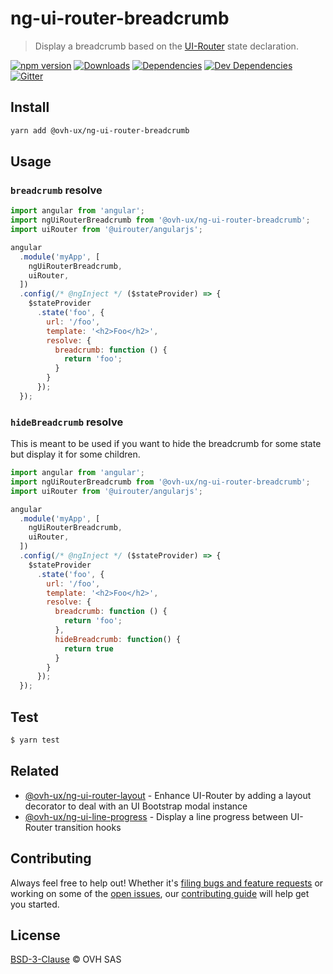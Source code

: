 # ng-ui-router-breadcrumb

> Display a breadcrumb based on the [UI-Router](https://ui-router.github.io/ng1/) state declaration.

[![npm version](https://badgen.net/npm/v/@ovh-ux/ng-ui-router-breadcrumb)](https://www.npmjs.com/package/@ovh-ux/ng-ui-router-breadcrumb) [![Downloads](https://badgen.net/npm/dt/@ovh-ux/ng-ui-router-breadcrumb)](https://npmjs.com/package/@ovh-ux/ng-ui-router-breadcrumb) [![Dependencies](https://badgen.net/david/dep/ovh/manager/packages/components/ng-ui-router-breadcrumb)](https://npmjs.com/package/@ovh-ux/ng-ui-router-breadcrumb?activeTab=dependencies) [![Dev Dependencies](https://badgen.net/david/dev/ovh/manager/packages/components/ng-ui-router-breadcrumb)](https://npmjs.com/package/@ovh-ux/ng-ui-router-breadcrumb?activeTab=dependencies) [![Gitter](https://badgen.net/badge/gitter/ovh-ux/blue?icon=gitter)](https://gitter.im/ovh/ux)

## Install

```sh
yarn add @ovh-ux/ng-ui-router-breadcrumb
```
## Usage

### `breadcrumb` resolve

```js
import angular from 'angular';
import ngUiRouterBreadcrumb from '@ovh-ux/ng-ui-router-breadcrumb';
import uiRouter from '@uirouter/angularjs';

angular
  .module('myApp', [
    ngUiRouterBreadcrumb,
    uiRouter,
  ])
  .config(/* @ngInject */ ($stateProvider) => {
    $stateProvider
      .state('foo', {
        url: '/foo',
        template: '<h2>Foo</h2>',
        resolve: {
          breadcrumb: function () {
            return 'foo';
          }
        }
      });
  });
```

### `hideBreadcrumb` resolve

This is meant to be used if you want to hide the breadcrumb for some state but display it for some children. 

```js
import angular from 'angular';
import ngUiRouterBreadcrumb from '@ovh-ux/ng-ui-router-breadcrumb';
import uiRouter from '@uirouter/angularjs';

angular
  .module('myApp', [
    ngUiRouterBreadcrumb,
    uiRouter,
  ])
  .config(/* @ngInject */ ($stateProvider) => {
    $stateProvider
      .state('foo', {
        url: '/foo',
        template: '<h2>Foo</h2>',
        resolve: {
          breadcrumb: function () {
            return 'foo';
          },
          hideBreadcrumb: function() {
            return true
          } 
        }
      });
  });
```

## Test

```sh
$ yarn test
```

## Related

- [@ovh-ux/ng-ui-router-layout](https://github.com/ovh/manager/tree/master/packages/components/ng-ui-router-layout) - Enhance UI-Router by adding a layout decorator to deal with an UI Bootstrap modal instance
- [@ovh-ux/ng-ui-line-progress](https://github.com/ovh/manager/tree/master/packages/components/ng-ui-router-line-progress) - Display a line progress between UI-Router transition hooks

## Contributing

Always feel free to help out! Whether it's [filing bugs and feature requests](https://github.com/ovh-ux/manager/issues/new) or working on some of the [open issues](https://github.com/ovh-ux/manager/issues), our [contributing guide](https://github.com/ovh-ux/manager/blob/master/CONTRIBUTING.md) will help get you started.

## License

[BSD-3-Clause](LICENSE) © OVH SAS

